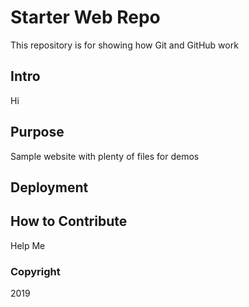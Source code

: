 # Starter Web Repo

This repository is for showing how Git and GitHub work

## Intro

Hi

## Purpose

Sample website with plenty of files for demos

## Deployment

## How to Contribute

Help Me

### Copyright

2019 